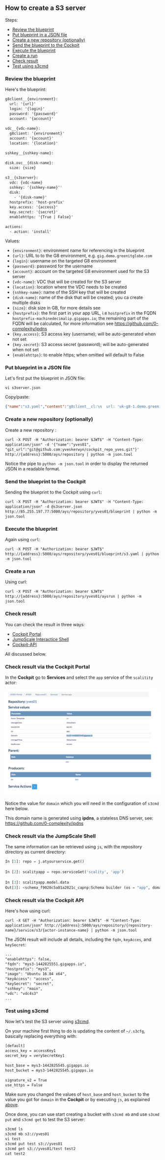 ## How to create a S3 server

Steps:

- [Review the blueprint](#review-blueprint)
- [Put blueprint in a JSON file](#json-file)
- [Create a new repository (optionally)](#create-repository)
- [Send the blueprint to the Cockpit](#send-blueprint)
- [Execute the blueprint](#execute-blueprint)
- [Create a run](#create-run)
- [Check result](#check-result)
- [Test using s3cmd](#s3cmd-test)


<a id="review-blueprint"></a>
### Review the blueprint

Here's the blueprint:

```
g8client__{environment}:
  url: '{url}'
  login: '{login}'
  password: '{password}'
  account: '{account}'

vdc__{vdc-name}:
  g8client: '{environment}'
  account: '{account}'
  location: '{location}'

sshkey__{sshkey-name}:

disk.ovc__{disk-name}:
  size: {size}

s3__{s3server}:
  vdc: {vdc-name}
  sshkey: '{sshkey-name}''
  disk:
    - '{disk-name}'
  hostprefix: 'host-prefix'
  key.access: '{access}'
  key.secret: '{secret}'
  enablehttps: '{True | False}'

actions:
  - action: 'install'
```

Values:

- `{environment}`: environment name for referencing in the blueprint
- `{url}`: URL to to the G8 environment, e.g. `gig.demo.greenitglobe.com`
- `{login}`: username on the targeted G8 environment
- `{password}`: password for the username
- `{account}`: account on the targeted G8 environment used for the S3 server
- `{vdc-name}`: VDC that will be created for the S3 server
- `{location}`: location where the VDC needs to be created
- `{sshkey-name}`: name of the SSH key that will be created
- `{disk-name}`: name of the disk that will be created; you ca create multiple disks
- `{size}`: disk size in GB, for more details see
- `{hostprefix}`: the first part in your app URL, i.e `hostprefix` in the FQDN `hostprefix-machinedecimalip.gigapps.io`; the remaining part of the FQDN will be calculated, for more information see https://github.com/0-complexity/ipdns
- `{key.access}`: S3 access key (username); will be auto-generated when not set  
- `{key.secret}`: S3 access secret (password); will be auto-generated when not set
- `{enablehttps}`: to enable https; when omitted will default to False


<a id="json-file"></a>
### Put blueprint in a JSON file

Let's first put the blueprint in JSON file:

```
vi s3server.json
```

Copy/paste:

```json
{"name":"s3.yaml","content":"g8client__cl:\n  url: 'uk-g8-1.demo.greenitglobe.com'\n  login: 'cockpit'\n  password: 'cockpit12345'\n  account: 'Account of Yves'\n\nvdc__vdc4s3:\n  g8client: cl\n  account: 'Account of Yves'\n  location: 'uk-g8-1'\n\nsshkey__main:\n\ndisk.ovc__disk1:\n  size: 1000\n\ns3__s3server:\n  vdc: vdc4s3\n  sshkey: main\n  disk:\n    - 'disk1'\n  hostprefix: 'mys3'\n  key.access: 'access'\n  key.secret: 'secret'\n\nactions:\n  - action: 'install'"}
```

<a id="create-repository"></a>
### Create a new repository (optionally)

Create a new repository :

```
curl -X POST -H "Authorization: bearer $JWT$" -H "Content-Type: application/json" -d '{"name":"yves01", "git_url":"git@github.com:yveskerwyn/cockpit_repo_yves.git"}' http://{address}:5000/ays/repository | python -m json.tool
```

Notice the pipe to `python -m json.tool` in order to display the returned JSON in a readable format.

<a id="send-blueprint"></a>
### Send the blueprint to the Cockpit

Sending the blueprint to the Cockpit using `curl`:

```
curl -X POST -H "Authorization: bearer $JWT$" -H "Content-Type: application/json" -d @s3server.json http://85.255.197.77:5000/ays/repository/yves01/blueprint | python -m json.tool
```


<a id="execute-blueprint"></a>
### Execute the blueprint

Again using `curl`:

```
curl -X POST -H "Authorization: bearer $JWT$" http://{address}:5000/ays/repository/yves01/blueprint/s3.yaml | python -m json.tool
```

<a id="create-run"></a>
### Create a run

Using curl:

```
curl -X POST -H "Authorization: bearer $JWT$" http://{address}:5000/ays/repository/yves01/aysrun | python -m json.tool
```

<a id="check-result"></a>
### Check result

You can check the result in three ways:

- [Cockpit Portal](#cockpit-portal)
- [JumpScale Interactice Shell](#js-shell)
- [Cockpit-API](#cockpit-API)

All discussed below.


<a id="cockpit-portal"></a>
### Check result via the Cockpit Portal

In the **Cockpit** go to **Services** and select the `app` service of the `scalitity` actor:

![](domain.png)

Notice the value for `domain` which you will need in the configuration of `s3cmd` here below.

This domain name is generated using **ipdns**, a stateless DNS server, see: https://github.com/0-complexity/ipdns


<a id="js-shell"></a>
### Check result via the JumpScale Shell

The same information can be retrieved using `js`, with the repository directory as current directory:

```python
In [1]: repo = j.atyourservice.get()

In [2]: scalityapp = repo.serviceGet('scality', 'app')

In [3]: scalityapp.model.data
Out[3]: <schema_f9020c5a81a2021c_capnp:Schema builder (os = "app", domain = "mys3-1442825545.gigapps.io", storageData = "/data/data", storageMeta = "/data/meta", keyAccess = "access", keySecret = "secret")>
```


<a id="cockpit-api"></a>
### Check result via the Cockpit API

Here's how using curl:

```
curl -X GET -H "Authorization: bearer $JWT$" -H "Content-Type: application/json" http://{address}:5000/ays/repository/{repository-name}/service/s3/{actor-instance-name} | python -m json.tool
```

The JSON result will include all details, including the `fqdn`, `keyAcces`, and `keySecret`:

```
...
"enablehttps": false,
"fqdn": "mys3-1442825551.gigapps.io",
"hostprefix": "mys3",
"image": "Ubuntu 16.04 x64",
"keyAccess": "access",
"keySecret": "secret",
"sshkey": "main",
"vdc": "vdc4s3"
...
```

<a id="s3cmd-test"></a>
###  Test using s3cmd

Now let's test the S3 server using [s3cmd](http://s3tools.org/s3cmd-howto).

On your machine first thing to do is updating the content of `~/.s3cfg`, basically replacing everything with:

```
[default]
access_key = accessKey1
secret_key = verySecretKey1

host_base = mys3-1442825545.gigapps.io
host_bucket = mys3-1442825545.gigapps.io

signature_v2 = True
use_https = False
```

Make sure you changed the values of `host_base` and `host_bucket` to the value you got for `domain` in the **Cockpit** or by executing `js`, as explained [above](#check-result).

Once done, you can use start creating a bucket with `s3cmd mb` and use `s3cmd put` and `s3cmd get` to test the S3 server:

```
s3cmd ls
s3cmd mb s3://yves01
vi test
s3cmd put test s3://yves01
s3cmd get s3://yves01/test test2
cat test2
```
